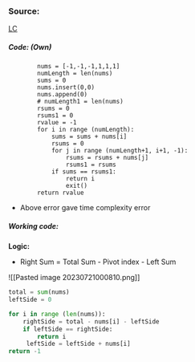 
### Source: 
[LC](https://leetcode.com/problems/find-pivot-index/)

##### Code: (Own)

```
        nums = [-1,-1,-1,1,1,1]
        numLength = len(nums)
        sums = 0
        nums.insert(0,0)
        nums.append(0)
        # numLength1 = len(nums)
        rsums = 0
        rsums1 = 0
        rvalue = -1
        for i in range (numLength):
            sums = sums + nums[i]
            rsums = 0
            for j in range (numLength+1, i+1, -1):
                rsums = rsums + nums[j]
                rsums1 = rsums
            if sums == rsums1:
                return i
                exit()
        return rvalue

```

* Above error gave time complexity error


##### Working code:[](https://www.youtube.com/watch?v=u89i60lYx8U)

**Logic:**

* Right Sum = Total Sum - Pivot index - Left Sum

![[Pasted image 20230721000810.png]]

```python
total = sum(nums)
leftSide = 0

for i in range (len(nums)):
	rightSide = total - nums[i] - leftSide
	if leftSide == rightSide:
	    return i
	 leftSide = leftSide + nums[i]
return -1
```